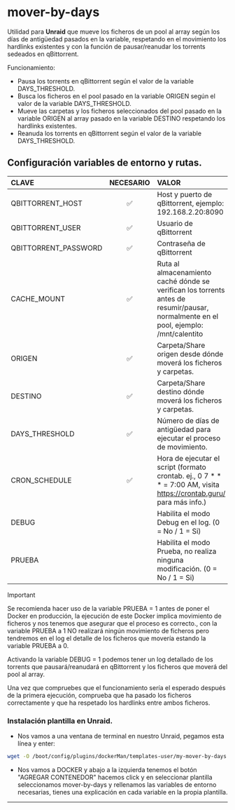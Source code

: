 # mover-by-days

Utilidad para **Unraid** que mueve los ficheros de un pool al array según los días de antigüedad pasados en la variable, respetando en el movimiento los hardlinks existentes y con la función de pausar/reanudar los torrents sedeados en qBittorrent.


Funcionamiento:

- Pausa los torrents en qBittorrent según el valor de la variable DAYS_THRESHOLD.
- Busca los ficheros en el pool pasado en la variable ORIGEN según el valor de la variable DAYS_THRESHOLD.
- Mueve las carpetas y los ficheros seleccionados del pool pasado en la variable ORIGEN al array pasado en la variable DESTINO respetando los hardlinks existentes.
- Reanuda los torrents en qBittorrent según el valor de la variable DAYS_THRESHOLD.



## Configuración variables de entorno y rutas.

| CLAVE                | NECESARIO | VALOR                                                                                                                                 |
| :------------------- | :-------: | :------------------------------------------------------------------------------------------------------------------------------------ |
| QBITTORRENT_HOST     |     ✅     | Host y puerto de qBittorrent, ejemplo: 192.168.2.20:8090                                                                              |
| QBITTORRENT_USER     |     ✅     | Usuario de qBittorrent                                                                                                                |
| QBITTORRENT_PASSWORD |     ✅     | Contraseña de qBittorrent                                                                                                             |
| CACHE_MOUNT          |     ✅     | Ruta al almacenamiento caché dónde se verifican los torrents antes de resumir/pausar, normalmente en el pool, ejemplo: /mnt/calentito |
| ORIGEN               |     ✅     | Carpeta/Share origen desde dónde moverá los ficheros y carpetas.                                                                      |
| DESTINO              |     ✅     | Carpeta/Share destino dónde moverá los ficheros y carpetas.                                                                           |
| DAYS_THRESHOLD       |     ✅     | Número de días de antigüedad para ejecutar el proceso de movimiento.                                                                  |
| CRON_SCHEDULE        |     ✅     | Hora de ejecutar el script (formato crontab. ej., 0 7 * * * = 7:00 AM, visita https://crontab.guru/ para más info.)                   |
| DEBUG                |           | Habilita el modo Debug en el log. (0 = No / 1 = Si)                                                                                   |
| PRUEBA               |           | Habilita el modo Prueba, no realiza ninguna modificación. (0 = No / 1 = Si)                                                           |


  > [!IMPORTANT]
  > Se recomienda hacer uso de la variable PRUEBA = 1 antes de poner el Docker en producción, la ejecución de este Docker implica movimiento de ficheros y nos tenemos que asegurar que el proceso es correcto., con la variable PRUEBA a 1 NO realizará ningún movimiento de ficheros pero tendremos en el log el detalle de los ficheros que movería estando la variable PRUEBA a 0. 
  > 
  > Activando la variable DEBUG = 1 podemos tener un log detallado de los torrents que pausará/reanudará en qBittorrent y los ficheros que moverá del pool al array.
  > 
  > Una vez que compruebes que el funcionamiento sería el esperado después de la primera ejecución, comprueba que ha pasado los ficheros correctamente y que ha respetado los hardlinks entre ambos ficheros.

### Instalación plantilla en Unraid.

- Nos vamos a una ventana de terminal en nuestro Unraid, pegamos esta línea y enter:
```sh
wget -O /boot/config/plugins/dockerMan/templates-user/my-mover-by-days.xml https://raw.githubusercontent.com/unraiders/mover-by-days/refs/heads/main/my-mover-by-days.xml
```
- Nos vamos a DOCKER y abajo a la izquierda tenemos el botón "AGREGAR CONTENEDOR" hacemos click y en seleccionar plantilla seleccionamos mover-by-days y rellenamos las variables de entorno necesarias, tienes una explicación en cada variable en la propia plantilla.

---


